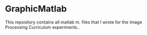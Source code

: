 # GraphicMatlab
 This repository contains all matlab m. files that I wrote for the Image Processing Curriculum experiments..
